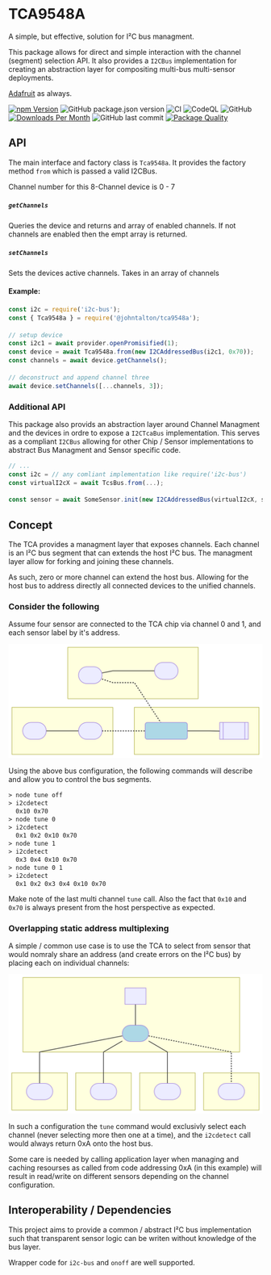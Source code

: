 # TCA9548A

A simple, but effective, solution for I²C bus managment.

This package allows for direct and simple interaction with the channel (segment) selection API.  It also provides a `I2CBus` implementation for creating an abstraction layer for compositing multi-bus multi-sensor deployments.


[Adafruit](https://learn.adafruit.com/adafruit-tca9548a-1-to-8-i2c-multiplexer-breakout?view=all) as always.

[![npm Version](http://img.shields.io/npm/v/@johntalton/tca9548a.svg)](https://www.npmjs.com/package/@johntalton/tca9548a)
![GitHub package.json version](https://img.shields.io/github/package-json/v/johntalton/tca9548a)
![CI](https://github.com/johntalton/tca9548a/workflows/CI/badge.svg)
![CodeQL](https://github.com/johntalton/tca9548a/workflows/CodeQL/badge.svg)
![GitHub](https://img.shields.io/github/license/johntalton/tca9548a)
[![Downloads Per Month](http://img.shields.io/npm/dm/@johntalton/tca9548a.svg)](https://www.npmjs.com/package/@johntalton/tca9548a)
![GitHub last commit](https://img.shields.io/github/last-commit/johntalton/tca9548a)
[![Package Quality](https://npm.packagequality.com/shield/%40johntalton%2Ftca9548a.svg)](https://packagequality.com/#?package=@johntalton/tca9548a)


## API

The main interface and factory class is `Tca9548a`.  It provides the factory method `from` which is passed a valid I2CBus.

Channel number for this 8-Channel device is 0 - 7

##### `getChannels`
Queries the device and returns and array of enabled channels. If not channels are enabled then the empt array is returned.

##### `setChannels`
Sets the devices active channels.  Takes in an array of channels


#### Example:

```js
const i2c = require('i2c-bus');
const { Tca9548a } = require('@johntalton/tca9548a');

// setup device
const i2c1 = await provider.openPromisified(1);
const device = await Tca9548a.from(new I2CAddressedBus(i2c1, 0x70));
const channels = await device.getChannels();

// deconstruct and append channel three
await device.setChannels([...channels, 3]);

```


### Additional API
This package also provids an abstraction layer around Channel Managment and the devices in ordre to expose a `I2CTcaBus` implementation.  This serves as a compliant `I2CBus` allowing for other Chip / Sensor implementations to abstract Bus Managment and Sensor specific code.

```js
// ...
const i2c = // any comliant implementation like require('i2c-bus')
const virtualI2cX = await TcsBus.from(...);

const sensor = await SomeSensor.init(new I2CAddressedBus(virtualI2cX, sensorAddress));
```


## Concept
The TCA provides a managment layer that exposes channels. Each channel is an I²C bus segment that can extends the host I²C bus. The managment layer allow for forking and joining these channels.

As such, zero or more channel can extend the host bus.  Allowing for the host bus to address directly all connected devices to the unified channels.


### Consider the following
Assume four sensor are connected to the TCA chip via channel 0 and 1, and each sensor label by it's address.

![example bus layout](examples/multibus.svg)

Using the above bus configuration, the following commands will describe and allow you to control the bus segments.
```
> node tune off
> i2cdetect
  0x10 0x70
> node tune 0
> i2cdetect
  0x1 0x2 0x10 0x70
> node tune 1
> i2cdetect
  0x3 0x4 0x10 0x70
> node tune 0 1
> i2cdetect
  0x1 0x2 0x3 0x4 0x10 0x70
```

Make note of the last multi channel `tune` call.
Also the fact that `0x10` and `0x70` is always present from the host perspective as expected.

### Overlapping static address multiplexing
A simple / common use case is to use the TCA to select from sensor that would nomraly share an address (and create errors on the I²C bus) by placing each on individual channels:

![example bus layout](examples/multiplex.svg)

In such a configuration the `tune` command would exclusivly select each channel (never selecting more then one at a time), and the `i2cdetect` call would always return 0xA onto the host bus.

Some care is needed by calling application layer when managing and caching resourses as called from code addressing 0xA (in this example) will result in read/write on different sensors depending on the channel configuration.


## Interoperability / Dependencies
This project aims to provide a common / abstract I²C bus implementation such that transparent sensor logic can be writen without knowledge of the bus layer.

Wrapper code for `i2c-bus` and `onoff` are well supported.
